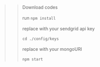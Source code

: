 >>Download codes<br/><br/>
 run ``npm install``<br/><br/>
 replace <YOURAPIKEY> with your sendgrid api key<br/><br/>
 ``cd ./config/keys``<br/><br/>
 replace <YOURMONGOURI> with your mongoURI<br/><br/>
 ``npm start``